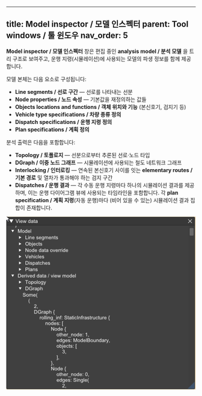 ---

title: Model inspector / 모델 인스펙터
parent: Tool windows / 툴 윈도우
nav\_order: 5
-------------

**Model inspector / 모델 인스펙터** 창은 편집 중인 **analysis model / 분석 모델** 을 트리 구조로 보여주고,
운행 지령(시뮬레이션)에 사용되는 모델의 파생 정보를 함께 제공합니다.

모델 본체는 다음 요소로 구성됩니다:

* **Line segments / 선로 구간** — 선로를 나타내는 선분
* **Node properties / 노드 속성** — 기본값을 재정의하는 값들
* **Objects locations and functions / 객체 위치와 기능** (본신호기, 검지기 등)
* **Vehicle type specifications / 차량 종류 정의**
* **Dispatch specifications / 운행 지령 정의**
* **Plan specifications / 계획 정의**

분석 출력은 다음을 포함합니다:

* **Topology / 토폴로지** — 선분으로부터 추론된 선로·노드 타입
* **DGraph / 이중 노드 그래프** — 시뮬레이션에 사용되는 철도 네트워크 그래프
* **Interlocking / 인터로킹** — 연속된 본신호기 사이를 잇는 **elementary routes / 기본 경로** 및 열차가 통과해야 하는 검지 구간
* **Dispatches / 운행 결과** — 각 수동 운행 지령마다 하나의 시뮬레이션 결과를 제공하며,
  이는 운행 다이어그램 뷰에 사용되는 타임라인을 포함합니다.
  각 **plan specification / 계획 지령**(자동 운행)마다 (비어 있을 수 있는) 시뮬레이션 결과 집합이 존재합니다.

![Model inspector window](../imgs/viewdata_1.png)
